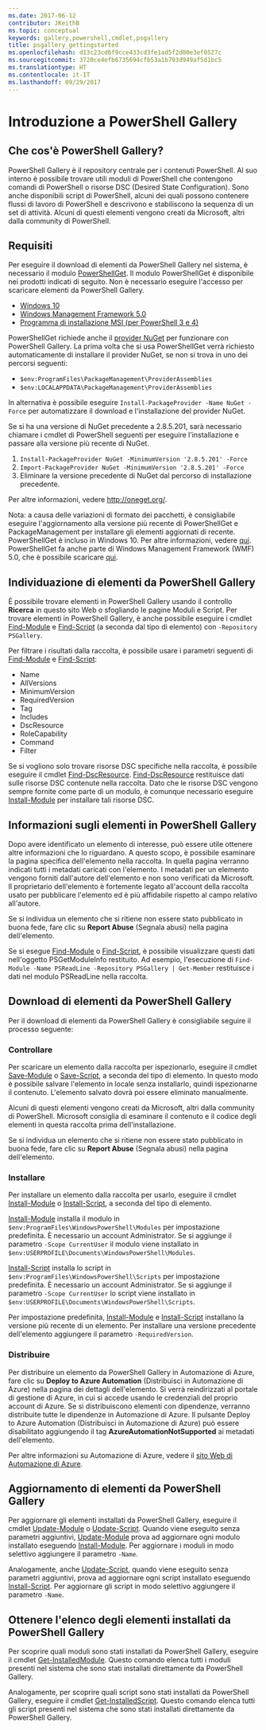 ```yaml
---
ms.date: 2017-06-12
contributor: JKeithB
ms.topic: conceptual
keywords: gallery,powershell,cmdlet,psgallery
title: psgallery_gettingstarted
ms.openlocfilehash: d13c23cd6f9cce433cd3fe1ad5f2d00e3ef0527c
ms.sourcegitcommit: 3720ce4efb6735694cfb53a1b793d949af5d1bc5
ms.translationtype: HT
ms.contentlocale: it-IT
ms.lasthandoff: 09/29/2017
---
```

# <a name="get-started-with-the-powershell-gallery"></a>Introduzione a PowerShell Gallery

## <a name="what-is-the-powershell-gallery"></a>Che cos'è PowerShell Gallery?

PowerShell Gallery è il repository centrale per i contenuti PowerShell.
Al suo interno è possibile trovare utili moduli di PowerShell che contengono comandi di PowerShell o risorse DSC (Desired State Configuration). Sono anche disponibili script di PowerShell, alcuni dei quali possono contenere flussi di lavoro di PowerShell e descrivono e stabiliscono la sequenza di un set di attività.
Alcuni di questi elementi vengono creati da Microsoft, altri dalla community di PowerShell.

## <a name="requirements"></a>Requisiti

Per eseguire il download di elementi da PowerShell Gallery nel sistema, è necessario il modulo [PowerShellGet](http://go.microsoft.com/fwlink/?LinkID=760387&clcid=0x409). Il modulo PowerShellGet è disponibile nei prodotti indicati di seguito. Non è necessario eseguire l'accesso per scaricare elementi da PowerShell Gallery.

-   [Windows 10](http://go.microsoft.com/fwlink/?LinkID=624830&clcid=0x409)
-   [Windows Management Framework 5.0](http://go.microsoft.com/fwlink/?LinkId=398175)
-   [Programma di installazione MSI (per PowerShell 3 e 4)](http://go.microsoft.com/fwlink/?LinkID=746217&clcid=0x409)

PowerShellGet richiede anche il [provider NuGet](http://go.microsoft.com/fwlink/?LinkId=722208) per funzionare con PowerShell Gallery. La prima volta che si usa PowerShellGet verrà richiesto automaticamente di installare il provider NuGet, se non si trova in uno dei percorsi seguenti:

- `$env:ProgramFiles\PackageManagement\ProviderAssemblies`
- `$env:LOCALAPPDATA\PackageManagement\ProviderAssemblies`

In alternativa è possibile eseguire `Install-PackageProvider -Name NuGet -Force` per automatizzare il download e l'installazione del provider NuGet.

  
Se si ha una versione di NuGet precedente a 2.8.5.201, sarà necessario chiamare i cmdlet di PowerShell seguenti per eseguire l'installazione e passare alla versione più recente di NuGet.

1.  `Install-PackageProvider NuGet -MinimumVersion '2.8.5.201' -Force`
2.  `Import-PackageProvider NuGet -MinimumVersion '2.8.5.201' -Force`
3.  Eliminare la versione precedente di NuGet dal percorso di installazione precedente.

Per altre informazioni, vedere <http://oneget.org/>.

  
Nota: a causa delle variazioni di formato dei pacchetti, è consigliabile eseguire l'aggiornamento alla versione più recente di PowerShellGet e PackageManagement per installare gli elementi aggiornati di recente. PowerShellGet è incluso in Windows 10. Per altre informazioni, vedere [qui](http://go.microsoft.com/fwlink/?LinkID=624830&clcid=0x409).
PowerShellGet fa anche parte di Windows Management Framework (WMF) 5.0, che è possibile scaricare [qui](http://go.microsoft.com/fwlink/?LinkId=398175).

## <a name="discovering-items-from-the-powershell-gallery"></a>Individuazione di elementi da PowerShell Gallery

È possibile trovare elementi in PowerShell Gallery usando il controllo **Ricerca** in questo sito Web o sfogliando le pagine Moduli e Script. Per trovare elementi in PowerShell Gallery, è anche possibile eseguire i cmdlet [Find-Module](https://go.microsoft.com/fwlink/?LinkId=821658) e [Find-Script](https://go.microsoft.com/fwlink/?LinkId=822322) (a seconda dal tipo di elemento) con `-Repository PSGallery`.

Per filtrare i risultati dalla raccolta, è possibile usare i parametri seguenti di [Find-Module](https://go.microsoft.com/fwlink/?LinkId=821658) e [Find-Script](https://go.microsoft.com/fwlink/?LinkId=822322):

- Name
- AllVersions
- MinimumVersion
- RequiredVersion
- Tag
- Includes
- DscResource
- RoleCapability
- Command
- Filter

Se si vogliono solo trovare risorse DSC specifiche nella raccolta, è possibile eseguire il cmdlet [Find-DscResource](https://go.microsoft.com/fwlink/?LinkId=517196).
[Find-DscResource](https://go.microsoft.com/fwlink/?LinkId=517196) restituisce dati sulle risorse DSC contenute nella raccolta. Dato che le risorse DSC vengono sempre fornite come parte di un modulo, è comunque necessario eseguire [Install-Module](https://go.microsoft.com/fwlink/?LinkId=821663) per installare tali risorse DSC.

## <a name="learning-about-items-in-the-powershell-gallery"></a>Informazioni sugli elementi in PowerShell Gallery

Dopo avere identificato un elemento di interesse, può essere utile ottenere altre informazioni che lo riguardano. A questo scopo, è possibile esaminare la pagina specifica dell'elemento nella raccolta. In quella pagina verranno indicati tutti i metadati caricati con l'elemento. I metadati per un elemento vengono forniti dall'autore dell'elemento e non sono verificati da Microsoft. Il proprietario dell'elemento è fortemente legato all'account della raccolta usato per pubblicare l'elemento ed è più affidabile rispetto al campo relativo all'autore.

Se si individua un elemento che si ritiene non essere stato pubblicato in buona fede, fare clic su **Report Abuse** (Segnala abusi) nella pagina dell'elemento.

Se si esegue [Find-Module](https://go.microsoft.com/fwlink/?LinkId=821658) o [Find-Script](https://go.microsoft.com/fwlink/?LinkId=822322), è possibile visualizzare questi dati nell'oggetto PSGetModuleInfo restituito.
Ad esempio, l'esecuzione di `Find-Module -Name PSReadLine -Repository PSGallery | Get-Member` restituisce i dati nel modulo PSReadLine nella raccolta.

## <a name="downloading-items-from-the-powershell-gallery"></a>Download di elementi da PowerShell Gallery

Per il download di elementi da PowerShell Gallery è consigliabile seguire il processo seguente:

### <a name="inspect"></a>Controllare

Per scaricare un elemento dalla raccolta per ispezionarlo, eseguire il cmdlet [Save-Module](https://go.microsoft.com/fwlink/?LinkId=821669) o [Save-Script](https://go.microsoft.com/fwlink/?LinkId=822334), a seconda del tipo di elemento. In questo modo è possibile salvare l'elemento in locale senza installarlo, quindi ispezionarne il contenuto. L'elemento salvato dovrà poi essere eliminato manualmente.

Alcuni di questi elementi vengono creati da Microsoft, altri dalla community di PowerShell. Microsoft consiglia di esaminare il contenuto e il codice degli elementi in questa raccolta prima dell'installazione.

Se si individua un elemento che si ritiene non essere stato pubblicato in buona fede, fare clic su **Report Abuse** (Segnala abusi) nella pagina dell'elemento.

### <a name="install"></a>Installare

Per installare un elemento dalla raccolta per usarlo, eseguire il cmdlet [Install-Module](https://go.microsoft.com/fwlink/?LinkId=821663) o [Install-Script](https://go.microsoft.com/fwlink/?LinkId=822327), a seconda del tipo di elemento.

[Install-Module](https://go.microsoft.com/fwlink/?LinkId=821663) installa il modulo in `$env:ProgramFiles\WindowsPowerShell\Modules` per impostazione predefinita. È necessario un account Administrator. Se si aggiunge il parametro `-Scope
CurrentUser` il modulo viene installato in `$env:USERPROFILE\Documents\WindowsPowerShell\Modules`.

[Install-Script](https://go.microsoft.com/fwlink/?LinkId=822327) installa lo script in `$env:ProgramFiles\WindowsPowerShell\Scripts` per impostazione predefinita. È necessario un account Administrator. Se si aggiunge il parametro `-Scope
CurrentUser` lo script viene installato in `$env:USERPROFILE\Documents\WindowsPowerShell\Scripts`.

Per impostazione predefinita, [Install-Module](https://go.microsoft.com/fwlink/?LinkId=821663) e [Install-Script](https://go.microsoft.com/fwlink/?LinkId=822327) installano la versione più recente di un elemento. Per installare una versione precedente dell'elemento aggiungere il parametro `-RequiredVersion`.

### <a name="deploy"></a>Distribuire

Per distribuire un elemento da PowerShell Gallery in Automazione di Azure, fare clic su **Deploy to Azure Automation** (Distribuisci in Automazione di Azure) nella pagina dei dettagli dell'elemento. Si verrà reindirizzati al portale di gestione di Azure, in cui si accede usando le credenziali del proprio account di Azure. Se si distribuiscono elementi con dipendenze, verranno distribuite tutte le dipendenze in Automazione di Azure. Il pulsante Deploy to Azure Automation (Distribuisci in Automazione di Azure) può essere disabilitato aggiungendo il tag **AzureAutomationNotSupported** ai metadati dell'elemento.

Per altre informazioni su Automazione di Azure, vedere il [sito Web di Automazione di Azure](http://azure.microsoft.com/en-us/services/automation/).

## <a name="updating-items-from-the-powershell-gallery"></a>Aggiornamento di elementi da PowerShell Gallery

Per aggiornare gli elementi installati da PowerShell Gallery, eseguire il cmdlet [Update-Module](https://go.microsoft.com/fwlink/?LinkID=398576) o [Update-Script](http://go.microsoft.com/fwlink/?LinkId=619787). Quando viene eseguito senza parametri aggiuntivi, [Update-Module](https://go.microsoft.com/fwlink/?LinkID=398576) prova ad aggiornare ogni modulo installato eseguendo [Install-Module](https://go.microsoft.com/fwlink/?LinkId=821663).
Per aggiornare i moduli in modo selettivo aggiungere il parametro `-Name`.

Analogamente, anche [Update-Script](http://go.microsoft.com/fwlink/?LinkId=619787), quando viene eseguito senza parametri aggiuntivi, prova ad aggiornare ogni script installato eseguendo [Install-Script](https://go.microsoft.com/fwlink/?LinkId=822327).
Per aggiornare gli script in modo selettivo aggiungere il parametro `-Name`.

## <a name="list-items-that-you-have-installed-from-the-powershell-gallery"></a>Ottenere l'elenco degli elementi installati da PowerShell Gallery

Per scoprire quali moduli sono stati installati da PowerShell Gallery, eseguire il cmdlet [Get-InstalledModule](https://go.microsoft.com/fwlink/?LinkId=526863). Questo comando elenca tutti i moduli presenti nel sistema che sono stati installati direttamente da PowerShell Gallery.

Analogamente, per scoprire quali script sono stati installati da PowerShell Gallery, eseguire il cmdlet [Get-InstalledScript](https://go.microsoft.com/fwlink/?LinkId=619790). Questo comando elenca tutti gli script presenti nel sistema che sono stati installati direttamente da PowerShell Gallery.


